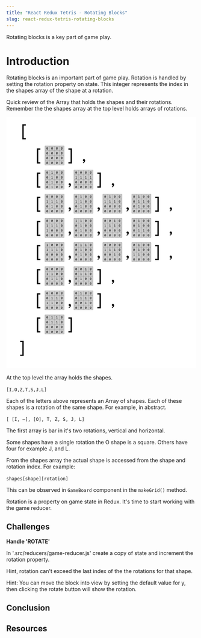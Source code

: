 ```yaml
---
title: "React Redux Tetris - Rotating Blocks"
slug: react-redux-tetris-rotating-blocks
---
```


Rotating blocks is a key part of game play. 

# Introduction 

Rotating blocks is an important part of game 
play. Rotation is handled by setting the 
rotation property on state. This integer
represents the index in the shapes array of 
the shape at a rotation. 

Quick review of the Array that holds the 
shapes and their rotations. Remember the 
the shapes array at the top level holds 
arrays of rotations. 

![Shapes-Array](assets/Shapes-Array.png)

At the top level the array holds the shapes. 

`[I,O,Z,T,S,J,L]`

Each of the letters above represents an Array 
of shapes. Each of these shapes is a rotation 
of the same shape. For example, in abstract. 

`[ [I, –], [O], T, Z, S, J, L]`

The first array is bar in it's two rotations, 
vertical and horizontal. 

Some shapes have a single rotation the O shape
is a square. Others have four for example J, 
and L. 

From the shapes array the actual shape is 
accessed from the shape and rotation index. 
For example: 

`shapes[shape][rotation]`

This can be observed in `GameBoard` component
in the `makeGrid()` method. 

Rotation is a property on game state in Redux. 
It's time to start working with the game reducer. 

## Challenges

**Handle 'ROTATE'**

In '.src/reducers/game-reducer.js' create a copy
of state and increment the rotation property. 

Hint, rotation can't exceed the last index of the
the rotations for that shape.

Hint: You can move the block into view by setting 
the default value for y, then clicking the rotate
button will show the rotation. 

## Conclusion


## Resources

 
